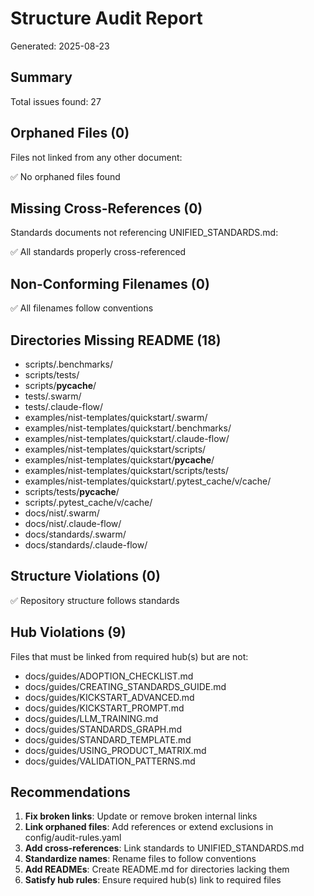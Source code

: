 # Structure Audit Report

Generated: 2025-08-23

## Summary

Total issues found: 27


## Orphaned Files (0)

Files not linked from any other document:

✅ No orphaned files found

## Missing Cross-References (0)

Standards documents not referencing UNIFIED_STANDARDS.md:

✅ All standards properly cross-referenced

## Non-Conforming Filenames (0)

✅ All filenames follow conventions

## Directories Missing README (18)

- scripts/.benchmarks/
- scripts/tests/
- scripts/__pycache__/
- tests/.swarm/
- tests/.claude-flow/
- examples/nist-templates/quickstart/.swarm/
- examples/nist-templates/quickstart/.benchmarks/
- examples/nist-templates/quickstart/.claude-flow/
- examples/nist-templates/quickstart/scripts/
- examples/nist-templates/quickstart/__pycache__/
- examples/nist-templates/quickstart/scripts/tests/
- examples/nist-templates/quickstart/.pytest_cache/v/cache/
- scripts/tests/__pycache__/
- scripts/.pytest_cache/v/cache/
- docs/nist/.swarm/
- docs/nist/.claude-flow/
- docs/standards/.swarm/
- docs/standards/.claude-flow/

## Structure Violations (0)

✅ Repository structure follows standards

## Hub Violations (9)

Files that must be linked from required hub(s) but are not:
- docs/guides/ADOPTION_CHECKLIST.md
- docs/guides/CREATING_STANDARDS_GUIDE.md
- docs/guides/KICKSTART_ADVANCED.md
- docs/guides/KICKSTART_PROMPT.md
- docs/guides/LLM_TRAINING.md
- docs/guides/STANDARDS_GRAPH.md
- docs/guides/STANDARD_TEMPLATE.md
- docs/guides/USING_PRODUCT_MATRIX.md
- docs/guides/VALIDATION_PATTERNS.md

## Recommendations

1. **Fix broken links**: Update or remove broken internal links
2. **Link orphaned files**: Add references or extend exclusions in config/audit-rules.yaml
3. **Add cross-references**: Link standards to UNIFIED_STANDARDS.md
4. **Standardize names**: Rename files to follow conventions
5. **Add READMEs**: Create README.md for directories lacking them
6. **Satisfy hub rules**: Ensure required hub(s) link to required files
